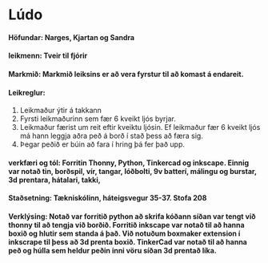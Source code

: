 # Lúdo

#### Höfundar: Narges, Kjartan og Sandra 
#### leikmenn: Tveir til fjórir
#### Markmið: Markmið leiksins er að vera fyrstur til að komast á endareit.
#### Leikreglur: 
1.  Leikmaður ýtir á takkann
2. Fyrsti leikmaðurinn sem fær 6 kveikt ljós byrjar. 
3. Leikmaður færist um reit eftir kveiktu ljósin. Ef leikmaður fær 6 kveikt ljós má hann leggja aðra peð á borð í stað þess að færa sig. 
4. Þegar peðið er búin að fara í hring þá fer það upp. 


#### verkfæri og tól: Forritin Thonny, Python, Tinkercad og inkscape. Einnig var notað tin, borðspil, vír, tangar, lóðbolti, 9v batterí, málingu og burstar, 3d prentara, hátalari, takki, 

#### Staðsetning: Tækniskólinn, háteigsvegur 35-37. Stofa 208

#### Verklýsing: Notað var forritið python að skrifa kóðann síðan var tengt við thonny til að tengja við borðið. Forritið inkscape var notað til að hanna boxið og hlutir sem standa á það. Við notuðum boxmaker extension í inkscrape til þess að 3d prenta boxið. TinkerCad var notað til að hanna peð og húlla sem heldur peðin inni vöru síðan 3d prentað líka. 




        
        
